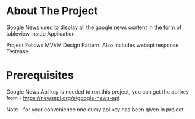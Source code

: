 

# About The Project

Google News used to display all the google news content in the form  of tableview inside Application 

Project Follows MVVM Design Pattern.
Also includes webapi response Testcase.

# Prerequisites

Google News Api key is needed to run this project, 
you can get the api key from - https://newsapi.org/s/google-news-api

Note - for your convenience one dumy api key has been given in project 

